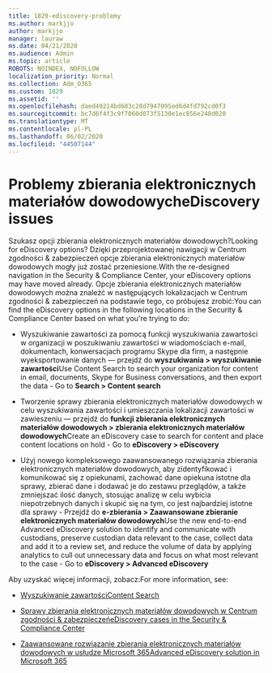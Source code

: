 ```yaml
---
title: 1829-ediscovery-problemy
ms.author: markjjo
author: markjjo
manager: lauraw
ms.date: 04/21/2020
ms.audience: Admin
ms.topic: article
ROBOTS: NOINDEX, NOFOLLOW
localization_priority: Normal
ms.collection: Adm_O365
ms.custom: 1829
ms.assetid: ''
ms.openlocfilehash: daed49214bd683c28d7947095ed6d4fd792cd0f3
ms.sourcegitcommit: bc7d6f4f3c9f7060d073f5130e1ec856e248d020
ms.translationtype: MT
ms.contentlocale: pl-PL
ms.lasthandoff: 06/02/2020
ms.locfileid: "44507144"
---
```

# <a name="ediscovery-issues"></a><span data-ttu-id="11ed2-102">Problemy zbierania elektronicznych materiałów dowodowych</span><span class="sxs-lookup"><span data-stu-id="11ed2-102">eDiscovery issues</span></span>

<span data-ttu-id="11ed2-103">Szukasz opcji zbierania elektronicznych materiałów dowodowych?</span><span class="sxs-lookup"><span data-stu-id="11ed2-103">Looking for eDiscovery options?</span></span> <span data-ttu-id="11ed2-104">Dzięki przeprojektowanej nawigacji w Centrum zgodności & zabezpieczeń opcje zbierania elektronicznych materiałów dowodowych mogły już zostać przeniesione.</span><span class="sxs-lookup"><span data-stu-id="11ed2-104">With the re-designed navigation in the Security & Compliance Center, your eDiscovery options may have moved already.</span></span>  <span data-ttu-id="11ed2-105">Opcje zbierania elektronicznych materiałów dowodowych można znaleźć w następujących lokalizacjach w Centrum zgodności & zabezpieczeń na podstawie tego, co próbujesz zrobić:</span><span class="sxs-lookup"><span data-stu-id="11ed2-105">You can find the eDiscovery options in the following locations in the Security & Compliance Center based on what you're trying to do:</span></span>

- <span data-ttu-id="11ed2-106">Wyszukiwanie zawartości za pomocą funkcji wyszukiwania zawartości w organizacji w poszukiwaniu zawartości w wiadomościach e-mail, dokumentach, konwersacjach programu Skype dla firm, a następnie wyeksportowanie danych — przejdź do **wyszukiwania > wyszukiwanie zawartości**</span><span class="sxs-lookup"><span data-stu-id="11ed2-106">Use Content Search to search your organization for content in email, documents, Skype for Business conversations, and then export the data - Go to **Search > Content search**</span></span>

- <span data-ttu-id="11ed2-107">Tworzenie sprawy zbierania elektronicznych materiałów dowodowych w celu wyszukiwania zawartości i umieszczania lokalizacji zawartości w zawieszeniu — przejdź do **funkcji zbierania elektronicznych materiałów dowodowych > zbierania elektronicznych materiałów dowodowych**</span><span class="sxs-lookup"><span data-stu-id="11ed2-107">Create an eDiscovery case to search for content and place content locations on hold - Go to **eDiscovery > eDiscovery**</span></span>

- <span data-ttu-id="11ed2-108">Użyj nowego kompleksowego zaawansowanego rozwiązania zbierania elektronicznych materiałów dowodowych, aby zidentyfikować i komunikować się z opiekunami, zachować dane opiekuna istotne dla sprawy, zbierać dane i dodawać je do zestawu przeglądów, a także zmniejszać ilość danych, stosując analizę w celu wybicia niepotrzebnych danych i skupić się na tym, co jest najbardziej istotne dla sprawy - Przejdź do **e-zbierania > Zaawansowane zbieranie elektronicznych materiałów dowodowych**</span><span class="sxs-lookup"><span data-stu-id="11ed2-108">Use the new end-to-end Advanced eDiscovery solution to identify and communicate with custodians, preserve custodian data relevant to the case, collect data and add it to a review set, and reduce the volume of data by applying analytics to cull out unnecessary data and focus on what most relevant to the case -  Go to **eDiscovery > Advanced eDiscovery**</span></span>

<span data-ttu-id="11ed2-109">Aby uzyskać więcej informacji, zobacz:</span><span class="sxs-lookup"><span data-stu-id="11ed2-109">For more information, see:</span></span>

- [<span data-ttu-id="11ed2-110">Wyszukiwanie zawartości</span><span class="sxs-lookup"><span data-stu-id="11ed2-110">Content Search</span></span>](https://docs.microsoft.com/microsoft-365/compliance/content-search)

- [<span data-ttu-id="11ed2-111">Sprawy zbierania elektronicznych materiałów dowodowych w Centrum zgodności & zabezpieczeń</span><span class="sxs-lookup"><span data-stu-id="11ed2-111">eDiscovery cases in the Security & Compliance Center</span></span>](https://docs.microsoft.com/microsoft-365/compliance/ediscovery-cases)

- [<span data-ttu-id="11ed2-112">Zaawansowane rozwiązanie zbierania elektronicznych materiałów dowodowych w usłudze Microsoft 365</span><span class="sxs-lookup"><span data-stu-id="11ed2-112">Advanced eDiscovery solution in Microsoft 365</span></span>](https://docs.microsoft.com/microsoft-365/compliance/overview-ediscovery-20)
